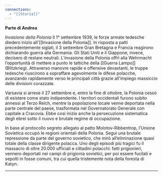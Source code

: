 ```yaml
---
connections:
  - "[[Storia]]"
---
```


**Parte di Andrea**

*Invasione della Polonia*
Il 1° settembre 1939, le forze armate tedesche diedero inizio all'[[Invasione della Polonia]]. In risposta a patti precedentemente siglati, il 3 settembre Gran Bretagna e Francia reagirono dichiarando guerra alla Germania. Gli Stati Uniti e il Giappone, invece, decisero di restare neutrali.
L’invasione della Polonia offrì alla Wehrmacht l’opportunità di mettere a punto le tattiche della [[Guerra Lampo]] (Blitzkrieg). Attraverso manovre rapide e offensive devastanti, le truppe tedesche riuscirono a sopraffare agevolmente le difese polacche, avanzando rapidamente verso le principali città grazie all'impiego massiccio delle divisioni corazzate.

Varsavia si arrese il 27 settembre e, entro la fine di ottobre, la Polonia cessò di esistere come stato indipendente. I territori occidentali furono subito annessi al Terzo Reich, mentre la popolazione locale venne deportata nella parte centrale del paese, trasformata nel Governatorato Generale con capitale a Cracovia. Ebbe così inizio anche la persecuzione sistematica degli ebrei sotto il nuovo e brutale regime di occupazione.

In base al protocollo segreto allegato al patto Molotov-Ribbentrop, l’Unione Sovietica occupò le regioni orientali della Polonia. Seguì una brutale repressione da parte del governo sovietico, che mirò all’eliminazione quasi totale della classe dirigente polacca. Uno degli episodi più tragici fu il massacro di oltre 20.000 ufficiali e cittadini polacchi: fatti prigionieri, vennero deportati nei campi di prigionia sovietici, per poi essere fucilati e sepolti in fosse comuni, tra cui quella tristemente nota della foresta di Katyn.

---

